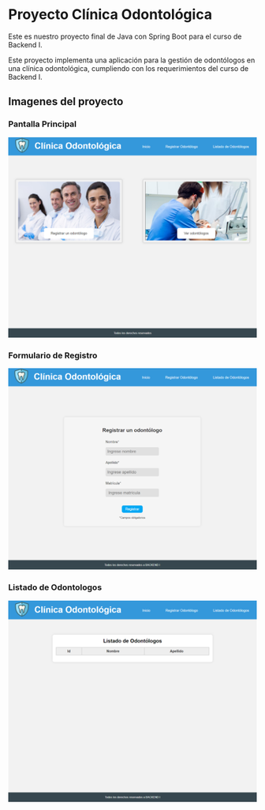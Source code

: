 # Proyecto Clínica Odontológica

Este es nuestro proyecto final de Java con Spring Boot para el curso de Backend I.

Este proyecto implementa una aplicación para la gestión de odontólogos en una clínica odontológica, cumpliendo con los requerimientos del curso de Backend I.


## Imagenes del proyecto

###
### Pantalla Principal

![Pantalla Principal](src/main/resources/static/img/pantalla-principal.png)

### Formulario de Registro

![Formulario de Registro](src/main/resources/static/img/formulario.png)

### Listado de Odontologos

![Listado de Odontologos](src/main/resources/static/img/tabla.png)
